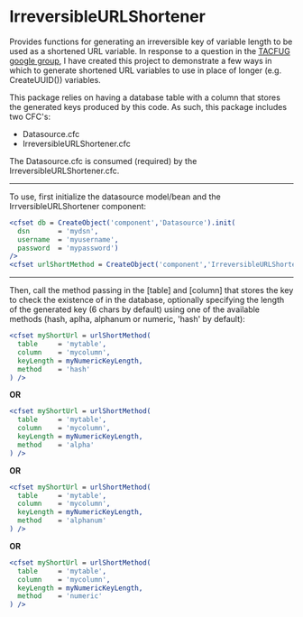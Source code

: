 IrreversibleURLShortener
========================

Provides functions for generating an irreversible key of variable length to be used as a shortened URL variable. In response to a question in the [TACFUG google group](https://groups.google.com/forum/#!msg/tacfug/d4mFhPLzFUU/ezbeMV539XkJ), I have created this project to demonstrate a few ways in which to generate shortened URL variables to use in place of longer (e.g. CreateUUID()) variables.

This package relies on having a database table with a column that stores the generated keys produced by this code. As such, this package includes two CFC's:

* Datasource.cfc
* IrreversibleURLShortener.cfc

The Datasource.cfc is consumed (required) by the IrreversibleURLShortener.cfc.

--------------

To use, first initialize the datasource model/bean and the IrrversibleURLShortener component:

```ColdFusion
<cfset db = CreateObject('component','Datasource').init(
  dsn       = 'mydsn', 
  username  = 'myusername', 
  password  = 'mypassword') 
/>
<cfset urlShortMethod = CreateObject('component','IrreversibleURLShortener').init(datasource = db) />
```

-----------

Then, call the method passing in the [table] and [column] that stores the key to check the existence of in the database, optionally specifying the length of the generated key (6 chars by default) using one of the available methods (hash, aplha, alphanum or numeric, 'hash' by default):


```ColdFusion
<cfset myShortUrl = urlShortMethod(
  table     = 'mytable',
  column    = 'mycolumn',
  keyLength = myNumericKeyLength,
  method    = 'hash'
) />
```

**OR**

```ColdFusion
<cfset myShortUrl = urlShortMethod(
  table     = 'mytable',
  column    = 'mycolumn',
  keyLength = myNumericKeyLength,
  method    = 'alpha'
) />
```

**OR**

```ColdFusion
<cfset myShortUrl = urlShortMethod(
  table     = 'mytable',
  column    = 'mycolumn',
  keyLength = myNumericKeyLength,
  method    = 'alphanum'
) />
```

**OR**

```ColdFusion
<cfset myShortUrl = urlShortMethod(
  table     = 'mytable',
  column    = 'mycolumn',
  keyLength = myNumericKeyLength,
  method    = 'numeric'
) />
```
